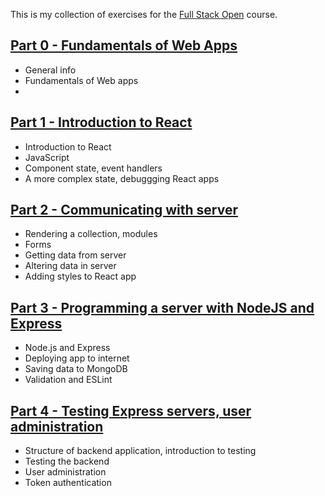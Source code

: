 This is my collection of exercises for the [Full Stack Open](https://fullstackopen.com/en/) course.

## [Part 0 - Fundamentals of Web Apps ](part0/)  
* General info
* Fundamentals of Web apps
* 
## [Part 1 - Introduction to React ](part1/)  
* Introduction to React
* JavaScript
* Component state, event handlers
* A more complex state, debuggging React apps
## [Part 2 - Communicating with server ](part2/)  
* Rendering a collection, modules
* Forms
* Getting data from server
* Altering data in server
* Adding styles to React app
## [Part 3 - Programming a server with NodeJS and Express ](part3/)  
* Node.js and Express
* Deploying app to internet
* Saving data to MongoDB
* Validation and ESLint
## [Part 4 - Testing Express servers, user administration ](part4/)  
* Structure of backend application, introduction to testing
* Testing the backend
* User administration
* Token authentication

